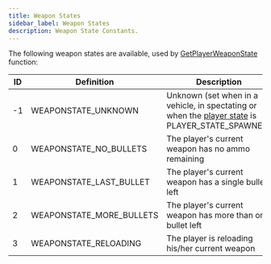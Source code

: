 ```yaml
---
title: Weapon States
sidebar_label: Weapon States
description: Weapon State Constants.
---
```


The following weapon states are available, used by [GetPlayerWeaponState](../functions/GetPlayerWeaponState) function:

| ID  | Definition               | Description                                                                                                                    |
| --- | ------------------------ | ------------------------------------------------------------------------------------------------------------------------------ |
| -1  | WEAPONSTATE_UNKNOWN      | Unknown (set when in a vehicle, in spectating or when the [player state](../functions/GetPlayerState) is PLAYER_STATE_SPAWNED) |
| 0   | WEAPONSTATE_NO_BULLETS   | The player's current weapon has no ammo remaining                                                                              |
| 1   | WEAPONSTATE_LAST_BULLET  | The player's current weapon has a single bullet left                                                                           |
| 2   | WEAPONSTATE_MORE_BULLETS | The player's current weapon has more than one bullet left                                                                      |
| 3   | WEAPONSTATE_RELOADING    | The player is reloading his/her current weapon                                                                                 |
